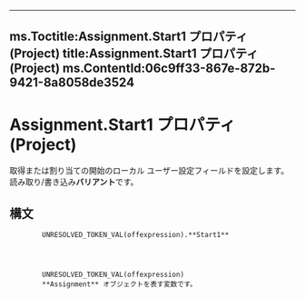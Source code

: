 

---
ms.Toctitle:Assignment.Start1 プロパティ (Project)
title:Assignment.Start1 プロパティ (Project)
ms.ContentId:06c9ff33-867e-872b-9421-8a8058de3524
---
# Assignment.Start1 プロパティ (Project)




取得または割り当ての開始のローカル ユーザー設定フィールドを設定します。読み取り/書き込み**バリアント**です。

## 構文

            UNRESOLVED_TOKEN_VAL(offexpression).**Start1**




            UNRESOLVED_TOKEN_VAL(offexpression)
            **Assignment** オブジェクトを表す変数です。




